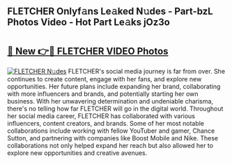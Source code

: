## FLETCHER Onlyf𝚊ns Le𝚊ked N𝚞des - Part-bzL Photos Video - Hot Part Le𝚊ks jOz3o

# <h2><a href="http://ab43545.deff.icu/?id=FLETCHER">🔗 New 👉🔴 FLETCHER VIDEO Photos</a></h2>

[![FLETCHER N𝚞des](https://i.imgur.com/rIISA9y.gif)](http://ab43545.deff.icu/?id=FLETCHER)
FLETCHER's social media journey is far from over. She continues to create content, engage with her fans, and explore new opportunities. Her future plans include expanding her brand, collaborating with more influencers and brands, and potentially starting her own business. With her unwavering determination and undeniable charisma, there's no telling how far FLETCHER will go in the digital world. Throughout her social media career, FLETCHER has collaborated with various influencers, content creators, and brands. Some of her most notable collaborations include working with fellow YouTuber and gamer, Chance Sutton, and partnering with companies like Boost Mobile and Nike. These collaborations not only helped expand her reach but also allowed her to explore new opportunities and creative avenues.

